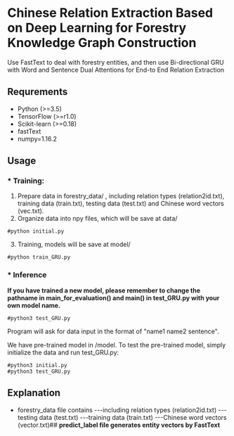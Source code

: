 
# Chinese Relation Extraction Based on Deep Learning for Forestry Knowledge Graph Construction
Use FastText to deal with forestry entities, and then use Bi-directional GRU with Word and Sentence Dual Attentions for End-to End Relation Extraction
## Requrements

* Python (>=3.5)
* TensorFlow (>=r1.0)
* Scikit-learn (>=0.18)
* fastText
* numpy=1.16.2
## Usage
### * Training:
1. Prepare data in forestry_data/ , including relation types (relation2id.txt), training data (train.txt), testing data (test.txt) and Chinese word vectors (vec.txt).
2. Organize data into npy files, which will be save at data/
```
#python initial.py
```
3. Training, models will be save at model/
```
#python train_GRU.py
```
### * Inference

**If you have trained a new model, please remember to change the pathname in main_for_evaluation() and main() in test_GRU.py with your own model name.**

```
#python3 test_GRU.py
```

Program will ask for data input in the format of "name1 name2 sentence".

We have pre-trained model in /model. To test the pre-trained model, simply initialize the data and run test_GRU.py:

```
#python3 initial.py
#python3 test_GRU.py
```
## Explanation
* forestry_data file contains
---including relation types (relation2id.txt)
---testing data (test.txt)
---training data (train.txt)
---Chinese word vectors (vector.txt)## **predict_label file generates entity vectors by FastText**